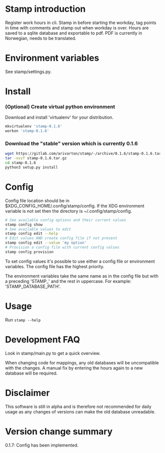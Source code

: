 # Stamp introduction
Register work hours in cli.
Stamp in before starting the workday, tag points in time with comments and stamp out when workday is over.
Hours are saved to a sqlite database and exportable to pdf.
PDF is currently in Norwegian, needs to be translated.


# Environment variables

See stamp/settings.py.


# Install
### (Optional) Create virtual python environment
Download and install 'virtualenv' for your distribution.

```bash
mkvirtualenv 'stamp-0.1.6'
workon 'stamp-0.1.6'
```

### Download the "stable" version which is currently 0.1.6

```bash
wget https://gitlab.com/arivarton/stamp/-/archive/0.1.6/stamp-0.1.6.tar.gz
tar -xvzf stamp-0.1.6.tar.gz
cd stamp-0.1.6
python3 setup.py install
```


# Config
Config file location should be in $XDG_CONFIG_HOME/.config/stamp/config. If the XDG environment variable is not set then the directory is ~/.config/stamp/config.

```bash
# See available config options and their current values 
stamp config show
# See available values to edit
stamp config edit --help
# Edit values AND create config file if not present
stamp config edit --value 'my option'
# Provision a config file with current config values
stamp config provision
```

To set config values it's possible to use either a config file or environment variables.
The config file has the highest priority.

The environment variables take the same name as in the config file but with a preceding 'STAMP_' and the rest in uppercase. For example: 'STAMP_DATABASE_PATH'.


# Usage
Run `stamp --help`


# Development FAQ
Look in stamp/main.py to get a quick overview.

When changing code for mappings, any old databases will be uncompatible with the changes. 
A manual fix by entering the hours again to a new database will be required.


# Disclaimer
This software is still in alpha and is therefore not recommended for daily usage as any changes of versions can make the old database unreadable.


# Version change summary
0.1.7: Config has been implemented.

